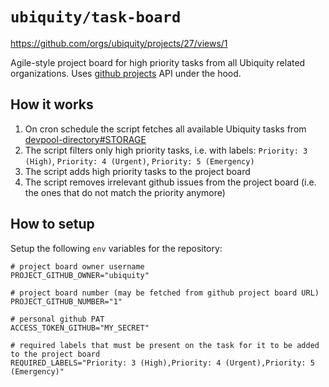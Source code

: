 # `ubiquity/task-board`

https://github.com/orgs/ubiquity/projects/27/views/1

Agile-style project board for high priority tasks from all Ubiquity related organizations. Uses [github projects](https://docs.github.com/en/issues/planning-and-tracking-with-projects/learning-about-projects/quickstart-for-projects) API under the hood.

## How it works
1. On cron schedule the script fetches all available Ubiquity tasks from [devpool-directory#STORAGE](https://github.com/ubiquity/devpool-directory/blob/ec2612388d1cae27382372aad98a4f1d51ce12f4/devpool-issues.json)
2. The script filters only high priority tasks, i.e. with labels: `Priority: 3 (High)`, `Priority: 4 (Urgent)`, `Priority: 5 (Emergency)`
3. The script adds high priority tasks to the project board
4. The script removes irrelevant github issues from the project board (i.e. the ones that do not match the priority anymore)

## How to setup
Setup the following `env` variables for the repository:
```
# project board owner username
PROJECT_GITHUB_OWNER="ubiquity"

# project board number (may be fetched from github project board URL)
PROJECT_GITHUB_NUMBER="1"

# personal github PAT
ACCESS_TOKEN_GITHUB="MY_SECRET"

# required labels that must be present on the task for it to be added to the project board
REQUIRED_LABELS="Priority: 3 (High),Priority: 4 (Urgent),Priority: 5 (Emergency)"

```
